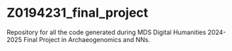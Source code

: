 # Z0194231_final_project
Repository for all the code generated during MDS Digital Humanities 2024-2025 Final Project in Archaeogenomics and NNs. 
